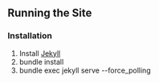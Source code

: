 ## Running the Site
### Installation
1. Install [Jekyll](https://jekyllrb.com/docs/installation/windows/)
1. bundle install
2. bundle exec jekyll serve --force_polling